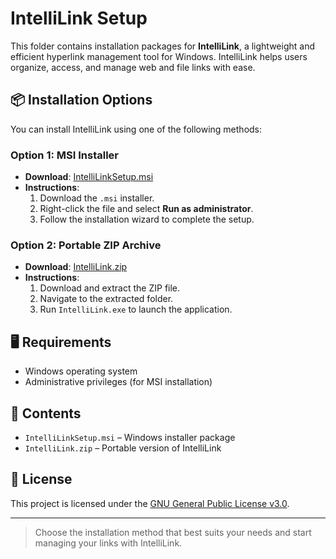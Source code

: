 
# IntelliLink Setup

This folder contains installation packages for **IntelliLink**, a lightweight and efficient hyperlink management tool for Windows. IntelliLink helps users organize, access, and manage web and file links with ease.

## 📦 Installation Options

You can install IntelliLink using one of the following methods:

### Option 1: MSI Installer

- **Download**: [IntelliLinkSetup.msi](https://www.moga.doctor/freeware/IntelliLinkSetup.msi)
- **Instructions**:
  1. Download the `.msi` installer.
  2. Right-click the file and select **Run as administrator**.
  3. Follow the installation wizard to complete the setup.

### Option 2: Portable ZIP Archive

- **Download**: [IntelliLink.zip](https://www.moga.doctor/freeware/IntelliLink.zip)
- **Instructions**:
  1. Download and extract the ZIP file.
  2. Navigate to the extracted folder.
  3. Run `IntelliLink.exe` to launch the application.

## 🖥️ Requirements

- Windows operating system
- Administrative privileges (for MSI installation)

## 📁 Contents

- `IntelliLinkSetup.msi` – Windows installer package
- `IntelliLink.zip` – Portable version of IntelliLink

## 📄 License

This project is licensed under the [GNU General Public License v3.0](https://www.gnu.org/licenses/gpl-3.0.html).

---

> Choose the installation method that best suits your needs and start managing your links with IntelliLink.
